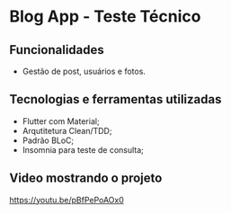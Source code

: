 # Blog App - Teste Técnico

## Funcionalidades
- Gestão de post, usuários e fotos.

## Tecnologias e ferramentas utilizadas
- Flutter com Material;
- Arqutitetura Clean/TDD;
- Padrão BLoC;
- Insomnia para teste de consulta;

## Video mostrando o projeto
https://youtu.be/pBfPePoAOx0
